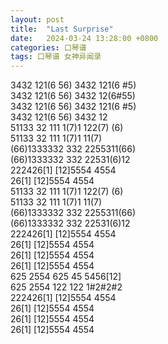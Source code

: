 ```yaml
---
layout: post
title:  "Last Surprise"
date:   2024-03-24 13:28:00 +0800
categories: 口琴谱
tags: 口琴谱 女神异闻录
---
```

3432 121(6 56) 3432 121(6 #5)  
3432 121(6 56) 3432 12(6#55)  
3432 121(6 56) 3432 121(6 #5)  
3432 121(6 56) 3432 12  
51133 32 111 1(7)1 122(7) (6)   
51133 32 111 1(7)1 11(7)  
(66)1333332 332 2255311(66)  
(66)1333332 332 22531(6)12  
222426[1] [12]5554 4554  
26[1] [12]5554 4554  
51133 32 111 1(7)1 122(7) (6)  
51133 32 111 1(7)1 11(7)  
(66)1333332 332 2255311(66)  
(66)1333332 332 22531(6)12  
222426[1] [12]5554 4554  
26[1] [12]5554 4554  
26[1] [12]5554 4554  
26[1] [12]5554 4554  
625 2554 625 45 5456[12]  
625 2554 122 122 1#2#2#2  
222426[1] [12]5554 4554  
26[1] [12]5554 4554  
26[1] [12]5554 4554  
26[1] [12]5554 4554  